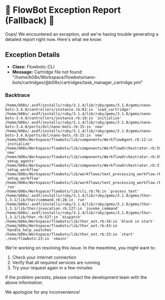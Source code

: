 # 🚨 FlowBot Exception Report (Fallback) 🚨

Oops! We encountered an exception, and we're having trouble generating a detailed report right now. Here's what we know:

## Exception Details

- **Class:** Flowbots::CLI
- **Message:** Cartridge file not found: "/home/b08x/Workspace/flowbots/nano-bots/cartridges/@b08x/cartridges/task_manager_cartridge.yml"

### Backtrace

```
/home/b08x/.asdf/installs/ruby/3.1.4/lib/ruby/gems/3.1.0/gems/nano-bots-3.4.0/controllers/instance.rb:82:in `load_cartridge!'
/home/b08x/.asdf/installs/ruby/3.1.4/lib/ruby/gems/3.1.0/gems/nano-bots-3.4.0/controllers/instance.rb:18:in `initialize'
/home/b08x/.asdf/installs/ruby/3.1.4/lib/ruby/gems/3.1.0/gems/nano-bots-3.4.0/ports/dsl/nano-bots.rb:15:in `new'
/home/b08x/.asdf/installs/ruby/3.1.4/lib/ruby/gems/3.1.0/gems/nano-bots-3.4.0/ports/dsl/nano-bots.rb:15:in `new'
/home/b08x/Workspace/flowbots/lib/components/WorkflowAgent.rb:12:in `initialize'
/home/b08x/Workspace/flowbots/lib/components/WorkflowOrchestrator.rb:59:in `new'
/home/b08x/Workspace/flowbots/lib/components/WorkflowOrchestrator.rb:59:in `setup_agents'
/home/b08x/Workspace/flowbots/lib/components/WorkflowOrchestrator.rb:37:in `setup_workflow'
/home/b08x/Workspace/flowbots/lib/workflows/text_processing_workflow.rb:36:in `setup_workflow'
/home/b08x/Workspace/flowbots/lib/workflows/text_processing_workflow.rb:14:in `run'
/home/b08x/Workspace/flowbots/lib/cli.rb:76:in `process_text'
/home/b08x/.asdf/installs/ruby/3.1.4/lib/ruby/gems/3.1.0/gems/thor-1.3.1/lib/thor/command.rb:28:in `run'
/home/b08x/.asdf/installs/ruby/3.1.4/lib/ruby/gems/3.1.0/gems/thor-1.3.1/lib/thor/invocation.rb:127:in `invoke_command'
/home/b08x/.asdf/installs/ruby/3.1.4/lib/ruby/gems/3.1.0/gems/thor-1.3.1/lib/thor.rb:527:in `dispatch'
/home/b08x/Workspace/flowbots/lib/thor_ext.rb:34:in `block in start'
/home/b08x/Workspace/flowbots/lib/thor_ext.rb:43:in `handle_help_switches'
/home/b08x/Workspace/flowbots/lib/thor_ext.rb:33:in `start'
./exe/flowbots:23:in `<main>'
```

We're working on resolving this issue. In the meantime, you might want to:

1. Check your internet connection
2. Verify that all required services are running
3. Try your request again in a few minutes

If the problem persists, please contact the development team with the above information.

We apologize for any inconvenience!
